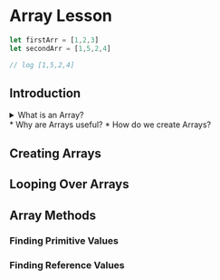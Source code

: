 # Array Lesson
```js
let firstArr = [1,2,3]
let secondArr = [1,5,2,4]

// log [1,5,2,4]
```
## Introduction
  <details> 
    <summary>What is an Array? </summary>
     An Array is a data structure consisting of a collection of elements (values or variables), each identified by at least one array index or key. Or in simpler terms an Array is a way to represent lists in programming.
  </details>
  * Why are Arrays useful?
  * How do we create Arrays?


## Creating Arrays

## Looping Over Arrays

## Array Methods
  ### Finding Primitive Values
  ### Finding Reference Values


